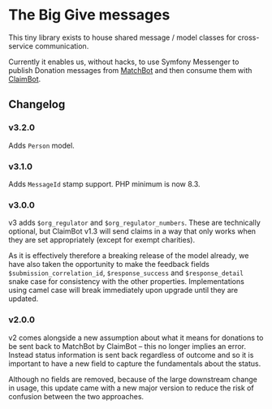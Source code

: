 # The Big Give messages

This tiny library exists to house shared message / model classes for cross-service
communication.

Currently it enables us, without hacks, to use Symfony Messenger to publish Donation
messages from [MatchBot](https://github.com/thebiggive/matchbot) and then consume
them with [ClaimBot](https://github.com/thebiggive/matchbot).

## Changelog

### v3.2.0

Adds `Person` model.

### v3.1.0

Adds `MessageId` stamp support. PHP minimum is now 8.3.

### v3.0.0

v3 adds `$org_regulator` and `$org_regulator_numbers`. These are technically
optional, but ClaimBot v1.3 will send claims in a way that only works when
they are set appropriately (except for exempt charities).

As it is effectively therefore a breaking release of the model already, we
have also taken the opportunity to make the feedback fields `$submission_correlation_id`,
`$response_success` and `$response_detail` snake case for consistency
with the other properties. Implementations using camel case will break
immediately upon upgrade until they are updated.

### v2.0.0

v2 comes alongside a new assumption about what it means for donations to be sent back
to MatchBot by ClaimBot – this no longer implies an error. Instead status information
is sent back regardless of outcome and so it is important to have a new field to
capture the fundamentals about the status.

Although no fields are removed, because of the large downstream change in usage, this
update came with a new major version to reduce the risk of confusion between the two
approaches.
